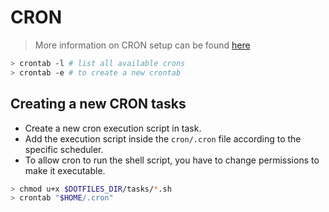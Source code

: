 # CRON

> More information on CRON setup can be found [here](https://medium.com/@jsstrn/scheduling-with-cron-c5e5191663c6)

```sh
> crontab -l # list all available crons
> crontab -e # to create a new crontab
```

## Creating a new CRON tasks

- Create a new cron execution script in task.
- Add the execution script inside the `cron/.cron` file according to the specific scheduler.
- To allow cron to run the shell script, you have to change permissions to make it executable.

```sh
> chmod u+x $DOTFILES_DIR/tasks/*.sh
> crontab "$HOME/.cron"
```
